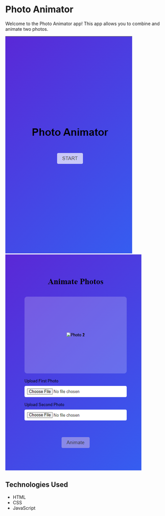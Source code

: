 # Photo Animator

Welcome to the Photo Animator app! This app allows you to combine and animate two photos.

![Screenshot](Image/Homepage.png)
![Screenshot](Image/Mainpage.png)

## Technologies Used

- HTML
- CSS
- JavaScript

